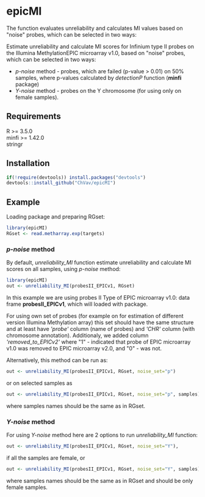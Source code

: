 
<!-- README.md is generated from README.Rmd. Please edit that file -->

# epicMI

<!-- badges: start -->
<!-- badges: end -->

The function evaluates unreliability and calculates MI values based on "noise" probes, which can be selected in two ways:

Estimate unreliability and calculate MI scores for Infinium type II probes on the
Illumina MethylationEPIC microarray v1.0, based on "noise" probes, which can be selected in two ways:
- *p-noise* method - probes, which are failed (p-value > 0.01) on 50% samples, where p-values calculated by *detectionP* function (**minfi** package) 
- *Y-noise* method - probes on the Y chromosome (for using only on female samples).

## Requirements

R \>= 3.5.0 <br> minfi \>= 1.42.0 <br> stringr

## Installation

``` r
if(!require(devtools)) install.packages("devtools")
devtools::install_github("ChVav/epicMI")
```


## Example
Loading package and preparing RGset:

``` r
library(epicMI)
RGset <- read.metharray.exp(targets)
```

### *p-noise* method 
By default, *unreliability_MI* function estimate unreliability and calculate MI scores on all samples, using *p-noise* method:
``` r
library(epicMI)
out <- unreliability_MI(probesII_EPICv1, RGset)
```
In this example we are using probes II Type of EPIC microarray v1.0: data frame **probesII_EPICv1**, which will loaded with package.

For using own set of probes (for example on for estimation of different version Illumina Methylation array) this set should have the same structure and at least have *'probe'* column (name of probes) and *'CHR'* column (with chromosome annotation).
Additionaly, we added column *'removed_to_EPICv2'* where "1" - indicated that probe of EPIC microarray v1.0 was removed to EPIC microarray v2.0, and "0" - was not.

Alternatively, this method can be run as:
``` r
out <- unreliability_MI(probesII_EPICv1, RGset, noise_set="p")
```
or on selected samples as
``` r
out <- unreliability_MI(probesII_EPICv1, RGset, noise_set="p", samples),
```
where samples names should be the same as in RGset.

### *Y-noise* method 

For using *Y-noise* method here are 2 options to run *unreliability_MI* function:
``` r
out <- unreliability_MI(probesII_EPICv1, RGset, noise_set="Y"),
```
if all the samples are female, 
or 
``` r
out <- unreliability_MI(probesII_EPICv1, RGset, noise_set="Y", samples),
```
where samples names should be the same as in RGset and should be only female samples.
